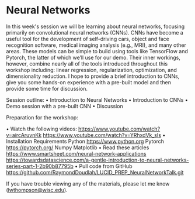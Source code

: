 # Neural Networks #

In this week's session we will be learning about neural networks, focusing primarily on convolutional neural networks (CNNs). CNNs have become a useful tool for the development of self-driving cars, object and face recognition software, medical imaging analysis (e.g., MRI), and many other areas. These models can be simple to build using tools like TensorFlow and Pytorch, the latter of which we’ll use for our demo. Their inner workings, however, combine nearly all of the tools introduced throughout this workshop including: linear regression, regularization, optimization, and dimensionality reduction. I hope to provide a brief introduction to CNNs, give you some hands-on experience with a pre-built model and then provide some time for discussion.

Session outline:
•	Introduction to Neural Networks
•	Introduction to CNNs
•	Demo session with a pre-built CNN
•	Discussion

Preparation for the workshop:

•	Watch the following videos:
	    https://www.youtube.com/watch?v=aircAruvnKk
	    https://www.youtube.com/watch?v=YRhxdVk_sIs
•	Installation Requirements
	    Python https://www.python.org
	    Pytorch https://pytorch.org/
    	Numpy
	    Matplotlib
•	Read these articles
    	https://www.smartsheet.com/neural-network-applications
    	https://towardsdatascience.com/a-gentle-introduction-to-neural-networks-series-part-1-2b90b87795b
•	Pull code from GitHub
    	https://github.com/RaymondDoudlah/LUCID_PREP_NeuralNetworkTalk.git

If you have trouble viewing any of the materials, please let me know (lwthompson@wisc.edu).


